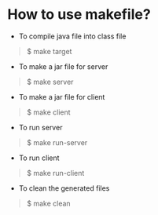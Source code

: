 # How to use makefile?
* To compile java file into class file 
> $ make target
* To make a jar file for server
> $ make server
* To make a jar file for client
> $ make client
* To run server
> $ make run-server
* To run client
> $ make run-client
* To clean the generated files
> $ make clean
